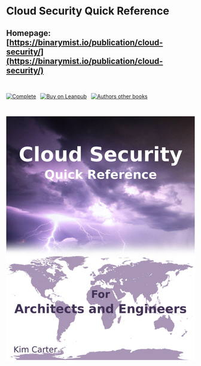 # Cloud Security Quick Reference
## Homepage: [https://binarymist.io/publication/cloud-security/](https://binarymist.io/publication/cloud-security/)

<br>

[![Complete](https://img.shields.io/badge/complete-100%25-brightgreen.svg)](https://binarymist.io/publication/cloud-security/) &nbsp; [![Buy on Leanpub](https://img.shields.io/badge/buy-leanpub-green.svg)](https://leanpub.com/cloudsecurity-quickreference) &nbsp; [![Authors other books](https://img.shields.io/badge/author%27s-other%20books-blue.svg)](https://binarymist.io/publication/kims-selected-publications/)

<br>

[![cloud security quick reference](manuscript/images/title_page.jpg)](https://leanpub.com/cloudsecurity-quickreference)
